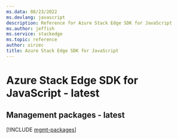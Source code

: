 ```yaml
---
ms.data: 08/23/2022
ms.devlang: javascript
description: Reference for Azure Stack Edge SDK for JavaScript
ms.author: jeffish
ms.service: stackedge
ms.topic: reference
author: xirzec
title: Azure Stack Edge SDK for JavaScript
---
```

# Azure Stack Edge SDK for JavaScript - latest

## Management packages - latest
[!INCLUDE [mgmt-packages](stack-edge-mgmt-index.md)]